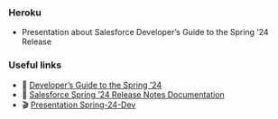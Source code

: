 ### Heroku
- Presentation about Salesforce Developer’s Guide to the Spring ’24 Release

### Useful links
- 👀 [Developer’s Guide to the Spring ’24](https://developer.salesforce.com/blogs/2024/01/spring24-developers)
- 📖 [Salesforce Spring ’24 Release Notes Documentation](https://help.salesforce.com/s/articleView?id=release-notes.salesforce_release_notes.htm&release=248&type=5)
- 🎬 [Presentation Spring-24-Dev](https://vovantais.github.io/SF-Spring-24-Dev/)